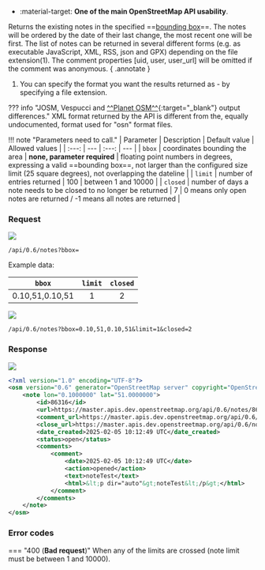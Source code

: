 <div class="grid cards" markdown>

- :material-target: **One of the main OpenStreetMap API usability**.

</div>

Returns the existing notes in the specified ==[bounding box](get_api_map.md)==. The notes will be ordered by the date of their last change, the most recent one will be first. The list of notes can be returned in several different forms (e.g. as executable JavaScript, XML, RSS, json and GPX) depending on the file extension(1). The comment properties [uid, user, user_url] will be omitted if the comment was anonymous.
{ .annotate }

1. You can specify the format you want the results returned as - by specifying a file extension.

??? info "JOSM, Vespucci and [^^Planet OSM^^](https://planet.openstreetmap.org/notes/){:target="_blank"} output differences."
    XML format returned by the API is different from the, equally undocumented, format used for "osn" format files.

!!! note "Parameters need to call."
    | Parameter | Description | Default value | Allowed values |
    | :---: | --- | :---: | --- |
    | `bbox` | coordinates bounding the area | **none, parameter required** | floating point numbers in degrees, expressing a valid ==bounding box==, not larger than the configured size limit (25 square degrees), not overlapping the dateline |
    | `limit` | number of entries returned | 100 | between 1 and 10000 |
    | `closed` | number of days a note needs to be closed to no longer be returned | 7 | 0 means only open notes are returned / -1 means all notes are returned |

### Request

![](https://img.shields.io/badge/GET-green)

```
/api/0.6/notes?bbox=
```

Example data:

| `bbox` | `limit` | `closed` |
| :---: | :---:| :---:|
| 0.10,51,0.10,51 | 1 | 2 |

![](https://img.shields.io/badge/GET-green)

``` title="Example call"
/api/0.6/notes?bbox=0.10,51,0.10,51&limit=1&closed=2
```

### Response

![](https://img.shields.io/badge/Response-200%20OK-brightgreen)

``` xml linenums="1" hl_lines="14"
<?xml version="1.0" encoding="UTF-8"?>
<osm version="0.6" generator="OpenStreetMap server" copyright="OpenStreetMap and contributors" attribution="http://www.openstreetmap.org/copyright" license="http://opendatacommons.org/licenses/odbl/1-0/">
    <note lon="0.1000000" lat="51.0000000">
        <id>86316</id>
        <url>https://master.apis.dev.openstreetmap.org/api/0.6/notes/86316</url>
        <comment_url>https://master.apis.dev.openstreetmap.org/api/0.6/notes/86316/comment</comment_url>
        <close_url>https://master.apis.dev.openstreetmap.org/api/0.6/notes/86316/close</close_url>
        <date_created>2025-02-05 10:12:49 UTC</date_created>
        <status>open</status>
        <comments>
            <comment>
                <date>2025-02-05 10:12:49 UTC</date>
                <action>opened</action>
                <text>noteTest</text>
                <html>&lt;p dir="auto"&gt;noteTest&lt;/p&gt;</html>
            </comment>
        </comments>
    </note>
</osm>
```

### Error codes

=== "400 (**Bad request**)"
    When any of the limits are crossed (note limit must be between 1 and 10000).